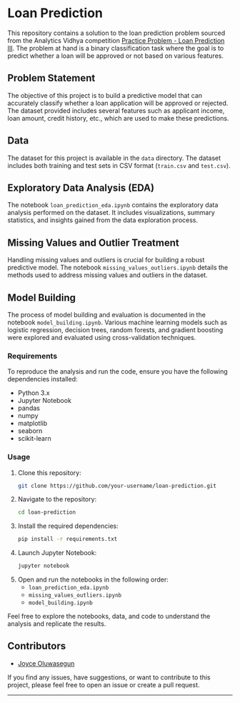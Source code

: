 # Loan Prediction

This repository contains a solution to the loan prediction problem sourced from the Analytics Vidhya competition [Practice Problem - Loan Prediction III](https://datahack.analyticsvidhya.com/contest/practice-problem-loan-prediction-iii/). The problem at hand is a binary classification task where the goal is to predict whether a loan will be approved or not based on various features.

## Problem Statement

The objective of this project is to build a predictive model that can accurately classify whether a loan application will be approved or rejected. The dataset provided includes several features such as applicant income, loan amount, credit history, etc., which are used to make these predictions.

## Data

The dataset for this project is available in the `data` directory. The dataset includes both training and test sets in CSV format (`train.csv` and `test.csv`). 

## Exploratory Data Analysis (EDA)

The notebook `loan_prediction_eda.ipynb` contains the exploratory data analysis performed on the dataset. It includes visualizations, summary statistics, and insights gained from the data exploration process. 

## Missing Values and Outlier Treatment

Handling missing values and outliers is crucial for building a robust predictive model. The notebook `missing_values_outliers.ipynb` details the methods used to address missing values and outliers in the dataset. 

## Model Building

The process of model building and evaluation is documented in the notebook `model_building.ipynb`. Various machine learning models such as logistic regression, decision trees, random forests, and gradient boosting were explored and evaluated using cross-validation techniques.

### Requirements

To reproduce the analysis and run the code, ensure you have the following dependencies installed:
- Python 3.x
- Jupyter Notebook
- pandas
- numpy
- matplotlib
- seaborn
- scikit-learn

### Usage

1. Clone this repository:
    ```bash
    git clone https://github.com/your-username/loan-prediction.git
    ```
2. Navigate to the repository:
    ```bash
    cd loan-prediction
    ```
3. Install the required dependencies:
    ```bash
    pip install -r requirements.txt
    ```
4. Launch Jupyter Notebook:
    ```bash
    jupyter notebook
    ```
5. Open and run the notebooks in the following order:
    - `loan_prediction_eda.ipynb`
    - `missing_values_outliers.ipynb`
    - `model_building.ipynb`

Feel free to explore the notebooks, data, and code to understand the analysis and replicate the results.

## Contributors

- [Joyce Oluwasegun](https://github.com/joyceoluwasegun)

If you find any issues, have suggestions, or want to contribute to this project, please feel free to open an issue or create a pull request.

---


